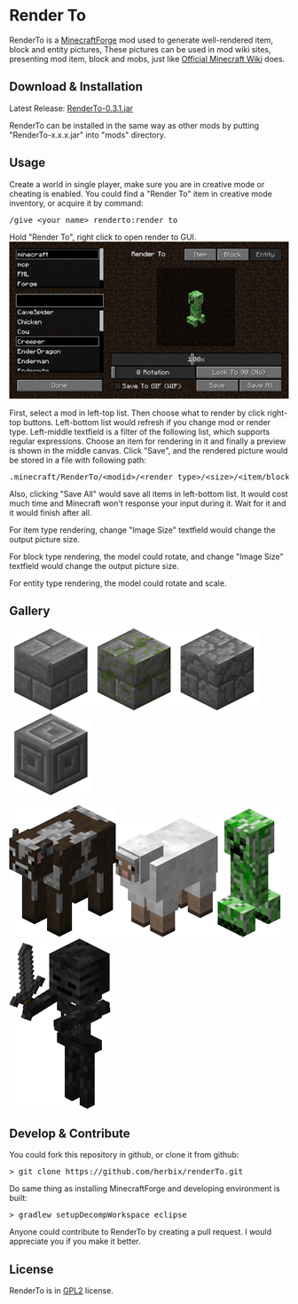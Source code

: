 Render To
====

RenderTo is a <a href="http://files.minecraftforge.net/">MinecraftForge</a> mod used to generate
well-rendered item, block and entity pictures, These pictures can be used in mod wiki sites, 
presenting mod item, block and mobs, just like <a href="http://minecraft.gamepedia.com/">Official
Minecraft Wiki</a> does.

<h2>Download & Installation</h2>
Latest Release: <a href="https://github.com/herbix/renderTo/raw/master/build/libs/RenderTo-0.3.1.jar">RenderTo-0.3.1.jar</a>

RenderTo can be installed in the same way as other mods by putting "RenderTo-x.x.x.jar" into
"mods" directory.

<h2>Usage</h2>
Create a world in single player, make sure you are in creative mode or cheating is enabled. You
could find a "Render To" item in creative mode inventory, or acquire it by command:
<pre>
/give &lt;your name&gt; renderto:render_to
</pre>
Hold "Render To", right click to open render to GUI.

<img src="intro/gui.png"/>

First, select a mod in left-top list. Then choose what to render by click right-top buttons.
Left-bottom list would refresh if you change mod or render type. Left-middle textfield is a filter
of the following list, which supports regular expressions. Choose an item for rendering in
it and finally a preview is shown in the middle canvas. Click "Save", and the rendered picture
would be stored in a file with following path:
<pre>
.minecraft/RenderTo/&lt;modid&gt;/&lt;render type&gt;/&lt;size&gt;/&lt;item/block/entity name&gt;.png
</pre>

Also, clicking "Save All" would save all items in left-bottom list. It would cost much time and
Minecraft won't response your input during it. Wait for it and it would finish after all.

For item type rendering, change "Image Size" textfield would change the output picture size.

For block type rendering, the model could rotate, and change "Image Size" textfield would change the output picture size.

For entity type rendering, the model could rotate and scale.

<h2>Gallery</h2>

<img src="intro/b1.png"><img src="intro/b2.png"><img src="intro/b3.png"><img src="intro/b4.png">

<img src="intro/e1.png"><img src="intro/e2.png"><img src="intro/e3.png"><img src="intro/e4.png">

<h2>Develop & Contribute</h2>
You could fork this repository in github, or clone it from github:
<pre>
> git clone https://github.com/herbix/renderTo.git
</pre>
Do same thing as installing MinecraftForge and developing environment is built:
<pre>
> gradlew setupDecompWorkspace eclipse
</pre>

Anyone could contribute to RenderTo by creating a pull request. I would appreciate you if you make
it better.

<h2>License</h2>
RenderTo is in <a href="LICENSE">GPL2</a> license.
